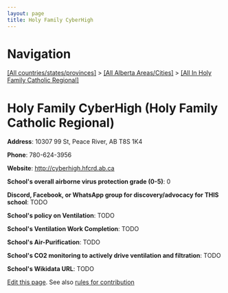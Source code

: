 ```yaml
---
layout: page
title: Holy Family CyberHigh
---
```

# Navigation

[[All countries/states/provinces]](../../..) > [[All Alberta Areas/Cities]](../..) > [[All In Holy Family Catholic Regional]](..)

# Holy Family CyberHigh (Holy Family Catholic Regional)

**Address**: 10307 99 St, Peace River, AB T8S 1K4

**Phone**: 780-624-3956

**Website**: <http://cyberhigh.hfcrd.ab.ca>

**School's overall airborne virus protection grade (0-5)**: 0

**Discord, Facebook, or WhatsApp group for discovery/advocacy for THIS school**: TODO

**School's policy on Ventilation**: TODO

**School's Ventilation Work Completion**: TODO

**School's Air-Purification**: TODO

**School's CO2 monitoring to actively drive ventilation and filtration**: TODO

**School's Wikidata URL**: TODO


[Edit this page](https://github.com/ventilate-schools/AB/edit/main/./Holy_Family_Catholic_Regional/Holy_Family_CyberHigh.md). See also [rules for contribution](../../../contribution-rules/)